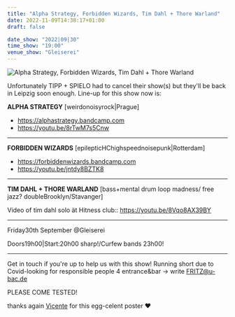 ```yaml
---
title: "Alpha Strategy, Forbidden Wizards, Tim Dahl + Thore Warland"
date: 2022-11-09T14:38:17+01:00
draft: false

date_show: "2022|09|30"
time_show: "19:00"
venue_show: "Gleiserei"
---
```


![Alpha Strategy, Forbidden Wizards, Tim Dahl + Thore Warland](../../posters/2022-09-30.jpg)

Unfortunately TIPP + SPIELO had to cancel their show(s) but they'll be back in Leipzig soon enough. 
Line-up for this show now is:

**ALPHA STRATEGY** 
[weirdonoisyrock|Prague]

- https://alphastrategy.bandcamp.com
- https://youtu.be/8rTwM7s5Cnw

---

**FORBIDDEN WIZARDS** 
[epilepticHChighspeednoisepunk|Rotterdam]

- https://forbiddenwizards.bandcamp.com
- https://youtu.be/jntdy8BZTK8

---

**TIM DAHL + THORE WARLAND** 
[bass+mental drum loop madness/ free jazz? doubleBrooklyn/Stavanger]

Video of tim dahl solo ät Hitness club:: https://youtu.be/8Vqo8AX39BY

---

Friday30th September @Gleiserei

Doors19h00|Start:20h00 sharp!/Curfew bands 23h00!

--- 

Get in touch if you're up to help us with this show! Running short due to Covid-looking for responsible people 4 entrance&bar -> write 
FRITZ@u-bac.de

PLEASE COME TESTED!

thanks again [Vicente](https://instagram.com/bincent3000) for this egg-celent poster ❤️  
